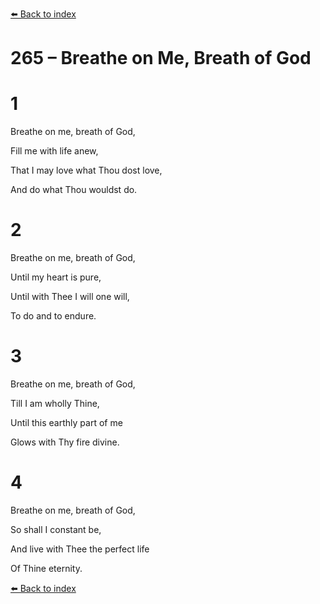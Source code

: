 [⬅️ Back to index](../README.md)

# 265 – Breathe on Me, Breath of God





# 1

Breathe on me, breath of God,

Fill me with life anew,

That I may love what Thou dost love,

And do what Thou wouldst do.



# 2

Breathe on me, breath of God,

Until my heart is pure,

Until with Thee I will one will,

To do and to endure.



# 3

Breathe on me, breath of God,

Till I am wholly Thine,

Until this earthly part of me

Glows with Thy fire divine.



# 4

Breathe on me, breath of God,

So shall I constant be,

And live with Thee the perfect life

Of Thine eternity.

[⬅️ Back to index](../README.md)
